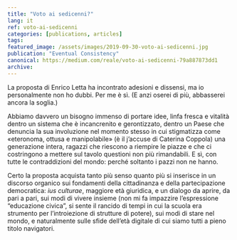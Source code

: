 ```yaml
---
title: "Voto ai sedicenni?"
lang: it
ref: voto-ai-sedicenni
categories: [publications, articles]
tags:
featured_image: /assets/images/2019-09-30-voto-ai-sedicenni.jpg
publication: "Eventual Consistency"
canonical: https://medium.com/reale/voto-ai-sedicenni-79a887873dd1
archive:
---
```


La proposta di Enrico Letta ha incontrato adesioni e dissensi, ma io personalmente non ho dubbi. Per me è sì. (E anzi oserei di più, abbasserei ancora la soglia.)

Abbiamo davvero un bisogno immenso di portare idee, linfa fresca e vitalità dentro un sistema che è incancrenito e gerontizzato, dentro un Paese che denuncia la sua involuzione nel momento stesso in cui stigmatizza come «eteronoma, ottusa e manipolabile» (è il j’accuse di Caterina Coppola) una generazione intera, ragazzi che riescono a riempire le piazze e che ci costringono a mettere sul tavolo questioni non più rimandabili. E sì, con tutte le contraddizioni del mondo: perché soltanto i pazzi non ne hanno.

Certo la proposta acquista tanto più senso quanto più si inserisce in un discorso organico sui fondamenti della cittadinanza e della partecipazione democratica: *ius culturae*, maggiore età giuridica, e un dialogo da aprire, da pari a pari, sui modi di vivere insieme (non mi fa impazzire l’espressione “educazione civica”, si sente il rancido di tempi in cui la scuola era strumento per l’introiezione di strutture di potere), sui modi di stare nel mondo, e naturalmente sulle sfide dell’età digitale di cui siamo tutti a pieno titolo navigatori.
